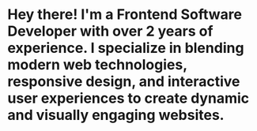 <h1>Hey there! I'm a Frontend Software Developer with over 2 years of experience. I specialize in blending modern web technologies, responsive design, and interactive user experiences to create dynamic and visually engaging websites.
</h1>
